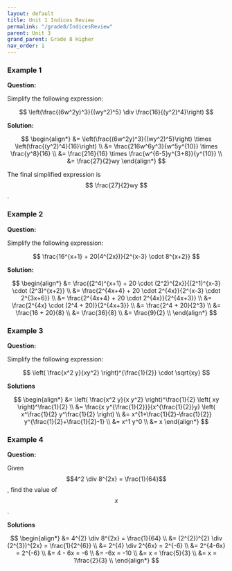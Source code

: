 ```yaml
---
layout: default
title: Unit 1 Indices Review
permalink: "/grade8/IndicesReview"
parent: Unit 3
grand_parent: Grade 8 Higher
nav_order: 1
---
```

### Example 1

**Question:**

Simplify the following expression:

$$ 
\left(\frac{(6w^2y)^3}{(wy^2)^5} \div \frac{16}{(y^2)^4}\right) 
$$

**Solution:**

$$
\begin{align*} 
&= \left(\frac{(6w^2y)^3}{(wy^2)^5}\right) \times \left(\frac{(y^2)^4}{16}\right) \\
&= \frac{216w^6y^3}{w^5y^{10}} \times \frac{y^8}{16} \\
&= \frac{216}{16} \times \frac{w^{6-5}y^{3+8}}{y^{10}} \\
&= \frac{27}{2}wy
\end{align*}
$$

The final simplified expression is $$ \frac{27}{2}wy $$.

### Example 2

**Question:**

Simplify the following expression:

$$ 
\frac{16^{x+1} + 20(4^{2x})}{2^{x-3} \cdot 8^{x+2}} 
$$

**Solution:**

$$
\begin{align*}
&= \frac{(2^4)^{x+1} + 20 \cdot (2^2)^{2x}}{(2^1)^{x-3} \cdot (2^3)^{x+2}} \\
&= \frac{2^{4x+4} + 20 \cdot 2^{4x}}{2^{x-3} \cdot 2^{3x+6}} \\
&= \frac{2^{4x+4} + 20 \cdot 2^{4x}}{2^{4x+3}} \\
&= \frac{2^{4x} \cdot (2^4 + 20)}{2^{4x+3}} \\
&= \frac{2^4 + 20}{2^3} \\
&= \frac{16 + 20}{8} \\
&= \frac{36}{8} \\
&= \frac{9}{2} \\
\end{align*}
$$

### Example 3

**Question:**

Simplify the following expression:

$$
\left( \frac{x^2 y}{xy^2} \right)^{\frac{1}{2}} \cdot \sqrt{xy}
$$

**Solutions**

$$
\begin{align*}
&= \left( \frac{x^2 y}{x y^2} \right)^\frac{1}{2} \left( xy \right)^\frac{1}{2} \\
&= \frac{x y^{\frac{1}{2}}}{x^{\frac{1}{2}}y} \left( x^\frac{1}{2} y^\frac{1}{2} \right) \\
&= x^{1+\frac{1}{2}-\frac{1}{2}} y^{\frac{1}{2}+\frac{1}{2}-1} \\
&= x^1 y^0 \\
&= x
\end{align*}
$$

### Example 4

**Question:**

Given $$4^2 \div 8^{2x} = \frac{1}{64}$$, find the value of $$x$$.

**Solutions**

$$
\begin{align*}
&= 4^{2} \div 8^{2x} = \frac{1}{64} \\
&= (2^{2})^{2} \div (2^{3})^{2x} = \frac{1}{2^{6}} \\
&= 2^{4} \div 2^{6x} = 2^{-6} \\
&= 2^{4-6x} = 2^{-6} \\
&= 4 - 6x = -6 \\
&= -6x = -10 \\
&= x = \frac{5}{3} \\
&= x = 1\frac{2}{3} \\
\end{align*}
$$
<!--stackedit_data:
eyJoaXN0b3J5IjpbLTE1MjQwODUxMDRdfQ==
-->